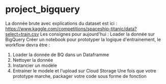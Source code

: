 # project_bigquery
La donnée brute avec explications du dataset est ici : https://www.kaggle.com/competitions/spaceship-titanic/data?select=train.csv
Les consignes pour aujourd'hui :
Loader la donnée sur BigQuery
Créer un notebook pour prototyper la logique d'entrainement, le workflow devra être :
1. Loader la donnée de BQ dans un Dataframme
2. Nettoyer la donnée
3. Instancier un modèle
4. Entrainer le modele et l'upload sur Cloud Storage
Une fois que votre prototype marche, packager votre code sous forme de fonction

